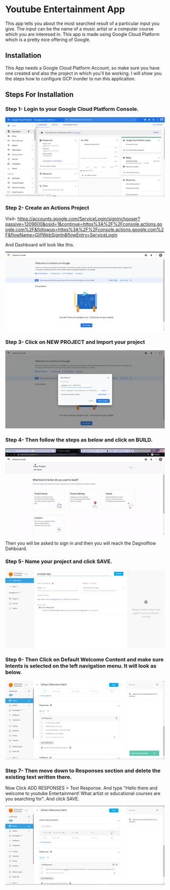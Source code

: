 # Youtube Entertainment App

This app tells you about the most searched result of a particular input you give. The input can be the name of a music artist or a computer course which you are interesed in. This app is made using Google Cloud Platform which is a pretty nice offering of Google.

## Installation

This App needs a Google Cloud Platform Account, so make sure you have one created and also the project in which you'll be working. I will show you the steps how to configure GCP inorder to run this application.

## Steps For Installation

### Step 1- Login to your Google Cloud Platform Console.

![](Images/dashboard.png)

### Step 2- Create an Actions Project
Visit- https://accounts.google.com/ServiceLogin/signinchooser?passive=1209600&osid=1&continue=https%3A%2F%2Fconsole.actions.google.com%2F&followup=https%3A%2F%2Fconsole.actions.google.com%2F&flowName=GlifWebSignIn&flowEntry=ServiceLogin

And Dashboard will look like this.

![](Images/step%202.png)


### Step 3- Click on NEW PROJECT and Import your project


![](Images/step%203.png)


### Step 4- Then follow the steps as below and click on BUILD.

![](Images/step%204.gif)

Then you will be asked to sign in and then you will reach the Dagnolflow Dahboard.


### Step 5- Name your project and click SAVE.

![](Images/step%205.png)

### Step 6- Then Click on Default Welcome Content and make sure Intents is selected on the left navigation menu. It will look as below.

![](Images/step%206.png)

### Step 7- Then move down to Responses section and delete the existing text written there.

Now Click ADD RESPONSES > Text Response. And type "Hello there and welcome to youtube Entertainment! What artist or educational courses are you searching for".
And click SAVE.

![](Images/step%207.png)




